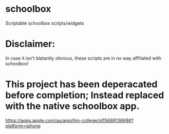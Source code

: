 # schoolbox
Scriptable schoolbox scripts/widgets

# Disclaimer:
In case it isn't blatantly obvious, these scripts are in no way affiliated with schoolbox!

# This project has been deperacated before completion; Instead replaced with the native schoolbox app.

https://apps.apple.com/au/app/ilim-college/id1568913668#?platform=iphone
